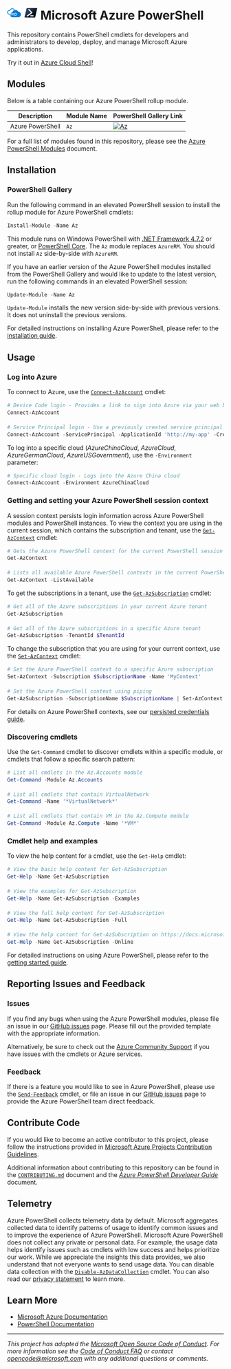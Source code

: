 <meta name="google-site-verification" content="tZgbB2s-hTI0IePQQRCjHqL_Vf0j_XJmehXAHJerrn4" />

# ![AzureIcon] ![PowershellIcon] Microsoft Azure PowerShell

This repository contains PowerShell cmdlets for developers and administrators to develop, deploy, and manage Microsoft Azure applications.

Try it out in [Azure Cloud Shell](https://portal.azure.com/#cloudshell)!

## Modules
Below is a table containing our Azure PowerShell rollup module.

Description       | Module Name  | PowerShell Gallery Link
----------------- | ------------ | -----------------------
Azure PowerShell  | `Az`         | [![Az]][AzGallery]

For a full list of modules found in this repository, please see the [Azure PowerShell Modules][AzurePowerShelModules] document.

## Installation

### PowerShell Gallery

Run the following command in an elevated PowerShell session to install the rollup module for Azure PowerShell cmdlets:

```powershell
Install-Module -Name Az
```

This module runs on Windows PowerShell with [.NET Framework 4.7.2][DotNetFramework] or greater, or [PowerShell Core][PowerShellCore]. The `Az` module replaces `AzureRM`. You should not install `Az` side-by-side with `AzureRM`.

If you have an earlier version of the Azure PowerShell modules installed from the PowerShell Gallery and would like to update to the latest version, run the following commands in an elevated PowerShell session:

```powershell
Update-Module -Name Az
```

`Update-Module` installs the new version side-by-side with previous versions. It does not uninstall the previous versions.

For detailed instructions on installing Azure PowerShell, please refer to the [installation guide][InstallationGuide].

## Usage

### Log into Azure

To connect to Azure, use the [`Connect-AzAccount`][ConnectAzAccount] cmdlet:

```powershell
# Device Code login - Provides a link to sign into Azure via your web browser
Connect-AzAccount

# Service Principal login - Use a previously created service principal to log in
Connect-AzAccount -ServicePrincipal -ApplicationId 'http://my-app' -Credential $PSCredential -TenantId $TenantId
```

To log into a specific cloud (_AzureChinaCloud_, _AzureCloud_, _AzureGermanCloud_, _AzureUSGovernment_), use the `-Environment` parameter:

```powershell
# Specific cloud login - Logs into the Azure China cloud
Connect-AzAccount -Environment AzureChinaCloud
```

### Getting and setting your Azure PowerShell session context

A session context persists login information across Azure PowerShell modules and PowerShell instances. To view the context you are using in the current session, which contains the subscription and tenant, use the [`Get-AzContext`][GetAzContext] cmdlet:

```powershell
# Gets the Azure PowerShell context for the current PowerShell session
Get-AzContext

# Lists all available Azure PowerShell contexts in the current PowerShell session
Get-AzContext -ListAvailable
```

To get the subscriptions in a tenant, use the [`Get-AzSubscription`][GetAzSubscription] cmdlet:

```powershell
# Get all of the Azure subscriptions in your current Azure tenant
Get-AzSubscription

# Get all of the Azure subscriptions in a specific Azure tenant
Get-AzSubscription -TenantId $TenantId
```

To change the subscription that you are using for your current context, use the [`Set-AzContext`][SetAzContext] cmdlet:

```powershell
# Set the Azure PowerShell context to a specific Azure subscription
Set-AzContext -Subscription $SubscriptionName -Name 'MyContext'

# Set the Azure PowerShell context using piping
Get-AzSubscription -SubscriptionName $SubscriptionName | Set-AzContext -Name 'MyContext'
```

For details on Azure PowerShell contexts, see our [persisted credentials guide][PersistedCredentialsGuide].

### Discovering cmdlets

Use the `Get-Command` cmdlet to discover cmdlets within a specific module, or cmdlets that follow a specific search pattern:

```powershell
# List all cmdlets in the Az.Accounts module
Get-Command -Module Az.Accounts

# List all cmdlets that contain VirtualNetwork
Get-Command -Name '*VirtualNetwork*'

# List all cmdlets that contain VM in the Az.Compute module
Get-Command -Module Az.Compute -Name '*VM*'
```

### Cmdlet help and examples

To view the help content for a cmdlet, use the `Get-Help` cmdlet:

```powershell
# View the basic help content for Get-AzSubscription
Get-Help -Name Get-AzSubscription

# View the examples for Get-AzSubscription
Get-Help -Name Get-AzSubscription -Examples

# View the full help content for Get-AzSubscription
Get-Help -Name Get-AzSubscription -Full

# View the help content for Get-AzSubscription on https://docs.microsoft.com
Get-Help -Name Get-AzSubscription -Online
```

For detailed instructions on using Azure PowerShell, please refer to the [getting started guide][GettingStartedGuide].

## Reporting Issues and Feedback

### Issues

If you find any bugs when using the Azure PowerShell modules, please file an issue in our [GitHub issues][GitHubIssues] page. Please fill out the provided template with the appropriate information.

Alternatively, be sure to check out the [Azure Community Support](https://azure.microsoft.com/en-us/support/community/) if you have issues with the cmdlets or Azure services.

### Feedback

If there is a feature you would like to see in Azure PowerShell, please use the [`Send-Feedback`][SendFeedback] cmdlet, or file an issue in our [GitHub issues][GitHubIssues] page to provide the Azure PowerShell team direct feedback.

## Contribute Code

If you would like to become an active contributor to this project, please follow the instructions provided in [Microsoft Azure Projects Contribution Guidelines][ContributionGuidelines].

Additional information about contributing to this repository can be found in the [`CONTRIBUTING.md`][Contributing] document and the [_Azure PowerShell Developer Guide_][DeveloperGuide] document.

## Telemetry

Azure PowerShell collects telemetry data by default. Microsoft aggregates collected data to identify patterns of usage to identify common issues and to improve the experience of Azure PowerShell. Microsoft Azure PowerShell does not collect any private or personal data.
For example, the usage data helps identify issues such as cmdlets with low success and helps prioritize our work.
While we appreciate the insights this data provides, we also understand that not everyone wants to send usage data. You can disable data collection with the [`Disable-AzDataCollection`](/powershell/module/az.accounts/disable-azdatacollection) cmdlet. You can also read our [privacy statement](https://privacy.microsoft.com/privacystatement) to learn more.

## Learn More

* [Microsoft Azure Documentation][MicrosoftAzureDocs]
* [PowerShell Documentation][PowerShellDocs]

---
_This project has adopted the [Microsoft Open Source Code of Conduct][CodeOfConduct]. For more information see the [Code of Conduct FAQ][CodeOfConductFaq] or contact [opencode@microsoft.com][OpenCodeEmail] with any additional questions or comments._

<!-- References -->

<!-- Local -->
[GitHubIssues]: https://github.com/Azure/azure-powershell/issues

[Contributing]: CONTRIBUTING.md

[AzureIcon]: documentation/images/MicrosoftAzure-32px.png
[PowershellIcon]: documentation/images/MicrosoftPowerShellCore-32px.png
[AzurePowerShelModules]: documentation/azure-powershell-modules.md
[DeveloperGuide]: documentation/development-docs/azure-powershell-developer-guide.md

<!-- External -->
[Az]: https://img.shields.io/powershellgallery/v/Az.svg?style=flat-square&label=Az
[AzGallery]: https://www.powershellgallery.com/packages/Az/

[DotNetFramework]: https://dotnet.microsoft.com/download/dotnet-framework-runtime
[PowerShellCore]: https://github.com/PowerShell/PowerShell/releases/latest

[ContributionGuidelines]: https://opensource.microsoft.com/collaborate/
[CodeOfConduct]: https://opensource.microsoft.com/codeofconduct/
[CodeOfConductFaq]: https://opensource.microsoft.com/codeofconduct/faq/
[OpenCodeEmail]: mailto:opencode@microsoft.com

<!-- Docs -->
[MicrosoftAzureDocs]: https://docs.microsoft.com/en-us/azure/
[PowerShellDocs]: https://docs.microsoft.com/en-us/powershell/

[InstallationGuide]: https://docs.microsoft.com/en-us/powershell/azure/install-az-ps
[GettingStartedGuide]: https://docs.microsoft.com/en-us/powershell/azure/get-started-azureps
[PersistedCredentialsGuide]: https://docs.microsoft.com/en-us/powershell/azure/context-persistence

[ConnectAzAccount]: https://docs.microsoft.com/en-us/powershell/module/az.accounts/connect-azaccount
[GetAzContext]: https://docs.microsoft.com/en-us/powershell/module/az.accounts/get-azcontext
[GetAzSubscription]: https://docs.microsoft.com/en-us/powershell/module/az.accounts/get-azsubscription
[SetAzContext]: https://docs.microsoft.com/en-us/powershell/module/az.accounts/set-azcontext
[SendFeedback]: https://docs.microsoft.com/en-us/powershell/module/az.accounts/send-feedback
